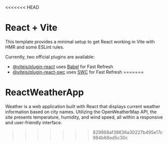 <<<<<<< HEAD
# React + Vite

This template provides a minimal setup to get React working in Vite with HMR and some ESLint rules.

Currently, two official plugins are available:

- [@vitejs/plugin-react](https://github.com/vitejs/vite-plugin-react/blob/main/packages/plugin-react/README.md) uses [Babel](https://babeljs.io/) for Fast Refresh
- [@vitejs/plugin-react-swc](https://github.com/vitejs/vite-plugin-react-swc) uses [SWC](https://swc.rs/) for Fast Refresh
=======
# ReactWeatherApp
Weather is a web application built with React that displays current weather information based on city names. Utilizing the OpenWeatherMap API, the site presents temperature, humidity, and wind speed, all within a responsive and user-friendly interface.
>>>>>>> 829868af38636a30227b495e17c984b68ed5c30c
